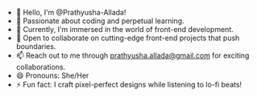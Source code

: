 - 👋 Hello, I'm @Prathyusha-Allada!
- 👀 Passionate about coding and perpetual learning.
- 🌱 Currently, I'm immersed in the world of front-end development.
- 💞️ Open to collaborate on cutting-edge front-end projects that push boundaries.
- 📫 Reach out to me through [prathyusha.allada@gmail.com](mailto:prathyusha.allada@gmail.com) for exciting collaborations.
- 😄 Pronouns: She/Her
- ⚡ Fun fact: I craft pixel-perfect designs while listening to lo-fi beats!

<!---
Prathyusha-Allada/Prathyusha-Allada is a ✨ special ✨ repository because its `README.md` (this file) appears on your GitHub profile.
You can click the Preview link to take a look at your changes.
--->
